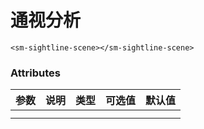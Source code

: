 

# 通视分析



<sm-iframe src="http://support.supermap.com.cn:8090/webglTest/examples/component/examples/vue_sightLine.html"></sm-iframe>

```vue
<sm-sightline-scene></sm-sightline-scene>
```

### Attributes

| 参数 | 说明 | 类型 | 可选值 | 默认值 |
| :--- | :--- | :--- | :----- | :----- |
|      |      |      |        |        |
|      |      |      |        |        |

